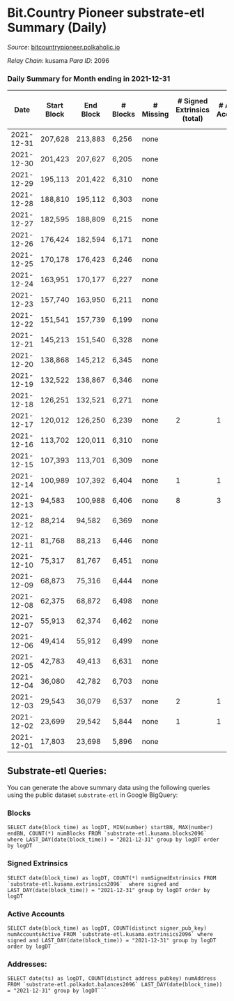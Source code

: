 # Bit.Country Pioneer substrate-etl Summary (Daily)

_Source_: [bitcountrypioneer.polkaholic.io](https://bitcountrypioneer.polkaholic.io)

*Relay Chain*: kusama
*Para ID*: 2096



### Daily Summary for Month ending in 2021-12-31


| Date | Start Block | End Block | # Blocks | # Missing | # Signed Extrinsics (total) | # Active Accounts | # Addresses with Balances | # Events | # Transfers | # XCM Transfers In | # XCM Transfers Out |
| ---- | ----------- | --------- | -------- | --------- | --------------------------- | ----------------- | ------------------------- | -------- | ----------- | ------------------ | ------------------- |
| 2021-12-31 | 207,628 | 213,883 | 6,256 | none  |  |  | 5 | 12,513 |   |   |   |
| 2021-12-30 | 201,423 | 207,627 | 6,205 | none  |  |  | 5 | 12,411 |   |   |   |
| 2021-12-29 | 195,113 | 201,422 | 6,310 | none  |  |  | 5 | 12,620 |   |   |   |
| 2021-12-28 | 188,810 | 195,112 | 6,303 | none  |  |  | 5 | 12,607 |   |   |   |
| 2021-12-27 | 182,595 | 188,809 | 6,215 | none  |  |  | 5 | 12,431 |   |   |   |
| 2021-12-26 | 176,424 | 182,594 | 6,171 | none  |  |  | 5 | 12,343 |   |   |   |
| 2021-12-25 | 170,178 | 176,423 | 6,246 | none  |  |  | 5 | 12,493 |   |   |   |
| 2021-12-24 | 163,951 | 170,177 | 6,227 | none  |  |  | 5 | 12,455 |   |   |   |
| 2021-12-23 | 157,740 | 163,950 | 6,211 | none  |  |  | 5 | 12,423 |   |   |   |
| 2021-12-22 | 151,541 | 157,739 | 6,199 | none  |  |  | 5 | 12,398 |   |   |   |
| 2021-12-21 | 145,213 | 151,540 | 6,328 | none  |  |  | 5 | 12,657 |   |   |   |
| 2021-12-20 | 138,868 | 145,212 | 6,345 | none  |  |  | 5 | 12,691 |   |   |   |
| 2021-12-19 | 132,522 | 138,867 | 6,346 | none  |  |  | 5 | 12,693 |   |   |   |
| 2021-12-18 | 126,251 | 132,521 | 6,271 | none  |  |  | 5 | 12,543 |   |   |   |
| 2021-12-17 | 120,012 | 126,250 | 6,239 | none  | 2 | 1 | 5 | 12,485 |   |   |   |
| 2021-12-16 | 113,702 | 120,011 | 6,310 | none  |  |  | 5 | 12,621 |   |   |   |
| 2021-12-15 | 107,393 | 113,701 | 6,309 | none  |  |  | 5 | 12,619 |   |   |   |
| 2021-12-14 | 100,989 | 107,392 | 6,404 | none  | 1 | 1 | 5 | 12,814 |   |   |   |
| 2021-12-13 | 94,583 | 100,988 | 6,406 | none  | 8 | 3 | 5 | 12,841 | 1  |   |   |
| 2021-12-12 | 88,214 | 94,582 | 6,369 | none  |  |  | 4 | 12,739 |   |   |   |
| 2021-12-11 | 81,768 | 88,213 | 6,446 | none  |  |  | 4 | 12,893 |   |   |   |
| 2021-12-10 | 75,317 | 81,767 | 6,451 | none  |  |  | 4 | 12,903 |   |   |   |
| 2021-12-09 | 68,873 | 75,316 | 6,444 | none  |  |  | 4 | 12,889 |   |   |   |
| 2021-12-08 | 62,375 | 68,872 | 6,498 | none  |  |  | 4 | 12,997 |   |   |   |
| 2021-12-07 | 55,913 | 62,374 | 6,462 | none  |  |  | 4 | 12,925 |   |   |   |
| 2021-12-06 | 49,414 | 55,912 | 6,499 | none  |  |  | 4 | 12,999 |   |   |   |
| 2021-12-05 | 42,783 | 49,413 | 6,631 | none  |  |  | 4 | 13,263 |   |   |   |
| 2021-12-04 | 36,080 | 42,782 | 6,703 | none  |  |  | 4 | 13,406 |   |   |   |
| 2021-12-03 | 29,543 | 36,079 | 6,537 | none  | 2 | 1 | 4 | 13,079 |   |   |   |
| 2021-12-02 | 23,699 | 29,542 | 5,844 | none  | 1 | 1 | 4 | 11,691 | 1  |   |   |
| 2021-12-01 | 17,803 | 23,698 | 5,896 | none  |  |  | 4 | 11,793 |   |   |   |

## Substrate-etl Queries:
You can generate the above summary data using the following queries using the public dataset `substrate-etl` in Google BigQuery:


### Blocks
```
SELECT date(block_time) as logDT, MIN(number) startBN, MAX(number) endBN, COUNT(*) numBlocks FROM `substrate-etl.kusama.blocks2096`  where LAST_DAY(date(block_time)) = "2021-12-31" group by logDT order by logDT
```


### Signed Extrinsics
```
SELECT date(block_time) as logDT, COUNT(*) numSignedExtrinsics FROM `substrate-etl.kusama.extrinsics2096`  where signed and LAST_DAY(date(block_time)) = "2021-12-31" group by logDT order by logDT
```


### Active Accounts
```
SELECT date(block_time) as logDT, COUNT(distinct signer_pub_key) numAccountsActive FROM `substrate-etl.kusama.extrinsics2096` where signed and LAST_DAY(date(block_time)) = "2021-12-31" group by logDT order by logDT
```


### Addresses:
```
SELECT date(ts) as logDT, COUNT(distinct address_pubkey) numAddress FROM `substrate-etl.polkadot.balances2096` LAST_DAY(date(block_time)) = "2021-12-31" group by logDT```

